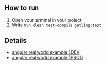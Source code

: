 ## How to run
1. Open your terminal in your project
2. Write `mvn clean test-compile gatling:test`

## Details
- [angular real world example | DEV](https://github.com/gothinkster/angular-realworld-example-app)
- [angular real world example | PROD](https://angular.realworld.io/)